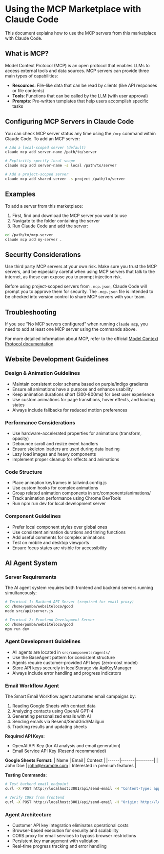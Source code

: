 # Using the MCP Marketplace with Claude Code

This document explains how to use the MCP servers from this marketplace with Claude Code.

## What is MCP?

Model Context Protocol (MCP) is an open protocol that enables LLMs to access external tools and data sources. MCP servers can provide three main types of capabilities:
- **Resources**: File-like data that can be read by clients (like API responses or file contents)
- **Tools**: Functions that can be called by the LLM (with user approval)
- **Prompts**: Pre-written templates that help users accomplish specific tasks

## Configuring MCP Servers in Claude Code

You can check MCP server status any time using the `/mcp` command within Claude Code. To add an MCP server:

```bash
# Add a local-scoped server (default)
claude mcp add server-name /path/to/server

# Explicitly specify local scope
claude mcp add server-name -s local /path/to/server

# Add a project-scoped server
claude mcp add shared-server -s project /path/to/server
```

## Examples

To add a server from this marketplace:

1. First, find and download the MCP server you want to use
2. Navigate to the folder containing the server
3. Run Claude Code and add the server:

```bash
cd /path/to/mcp-server
claude mcp add my-server .
```

## Security Considerations

Use third party MCP servers at your own risk. Make sure you trust the MCP servers, and be especially careful when using MCP servers that talk to the internet, as these can expose you to prompt injection risk.

Before using project-scoped servers from `.mcp.json`, Claude Code will prompt you to approve them for security. The `.mcp.json` file is intended to be checked into version control to share MCP servers with your team.

## Troubleshooting

If you see "No MCP servers configured" when running `claude mcp`, you need to add at least one MCP server using the commands above.

For more detailed information about MCP, refer to the official [Model Context Protocol documentation](https://modelcontextprotocol.io/)

## Website Development Guidelines

### Design & Animation Guidelines
- Maintain consistent color scheme based on purple/indigo gradients
- Ensure all animations have a purpose and enhance usability
- Keep animation durations short (300-800ms) for best user experience
- Use custom animations for page transitions, hover effects, and loading states
- Always include fallbacks for reduced motion preferences

### Performance Considerations
- Use hardware-accelerated properties for animations (transform, opacity)
- Debounce scroll and resize event handlers
- Ensure skeleton loaders are used during data loading
- Lazy load images and heavy components
- Implement proper cleanup for effects and animations

### Code Structure
- Place animation keyframes in tailwind.config.js
- Use custom hooks for complex animations
- Group related animation components in src/components/animations/
- Track animation performance using Chrome DevTools
- Run npm run dev for local development server

### Component Guidelines
- Prefer local component styles over global ones
- Use consistent animation durations and timing functions
- Add useful comments for complex animations
- Test on mobile and desktop viewports
- Ensure focus states are visible for accessibility

## AI Agent System

### Server Requirements
The AI agent system requires both frontend and backend servers running simultaneously:

```bash
# Terminal 1: Backend API Server (required for email proxy)
cd /home/pumba/websiteloco/good
node src/api/server.js

# Terminal 2: Frontend Development Server  
cd /home/pumba/websiteloco/good
npm run dev
```

### Agent Development Guidelines
- All agents are located in `src/components/agents/`
- Use the BaseAgent pattern for consistent structure
- Agents require customer-provided API keys (zero-cost model)
- Store API keys securely in localStorage via ApiKeyManager
- Always include error handling and progress indicators

### Email Workflow Agent
The Smart Email Workflow agent automates email campaigns by:
1. Reading Google Sheets with contact data
2. Analyzing contacts using OpenAI GPT-4
3. Generating personalized emails with AI
4. Sending emails via Resend/SendGrid/Mailgun
5. Tracking results and updating sheets

**Required API Keys:**
- OpenAI API Key (for AI analysis and email generation)
- Email Service API Key (Resend recommended)

**Google Sheets Format:**
| Name | Email | Context |
|------|-------|---------|
| John Doe | john@example.com | Interested in premium features |

**Testing Commands:**
```bash
# Test backend email endpoint
curl -X POST http://localhost:3001/api/send-email -H "Content-Type: application/json" -d '{"service":"resend","apiKey":"your-key","emailData":{"to":"test@test.com","subject":"Test","body":"Test","name":"Test"}}'

# Verify CORS from frontend
curl -X POST http://localhost:3001/api/send-email -H "Origin: http://localhost:5174" -v
```

### Agent Architecture
- Customer API key integration eliminates operational costs
- Browser-based execution for security and scalability
- CORS proxy for email services to bypass browser restrictions
- Persistent key management with validation
- Real-time progress tracking and error handling